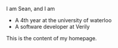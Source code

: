 I am Sean, and I am
- A 4th year at the university of waterloo
- A software developer at Verily

This is the content of my homepage.

